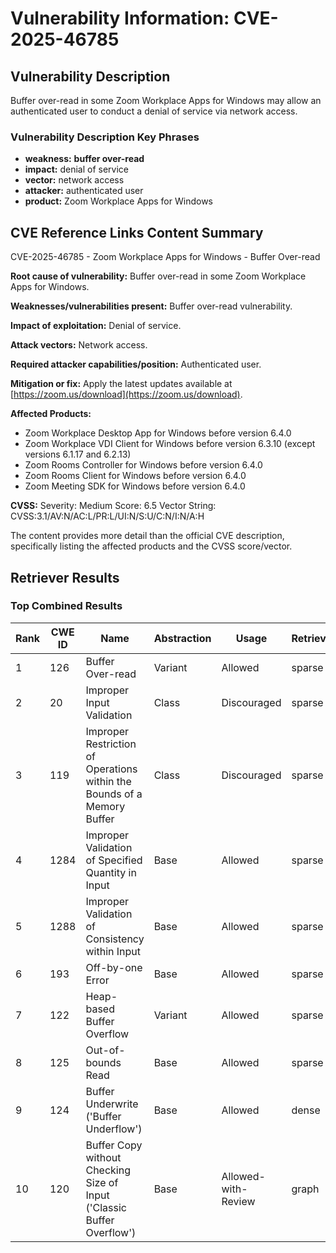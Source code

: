 # Vulnerability Information: CVE-2025-46785

## Vulnerability Description
Buffer over-read in some Zoom Workplace Apps for Windows may allow an authenticated user to conduct a denial of service via network access.

### Vulnerability Description Key Phrases
- **weakness:** **buffer over-read**
- **impact:** denial of service
- **vector:** network access
- **attacker:** authenticated user
- **product:** Zoom Workplace Apps for Windows

## CVE Reference Links Content Summary
CVE-2025-46785 - Zoom Workplace Apps for Windows - Buffer Over-read

**Root cause of vulnerability:**
Buffer over-read in some Zoom Workplace Apps for Windows.

**Weaknesses/vulnerabilities present:**
Buffer over-read vulnerability.

**Impact of exploitation:**
Denial of service.

**Attack vectors:**
Network access.

**Required attacker capabilities/position:**
Authenticated user.

**Mitigation or fix:**
Apply the latest updates available at [https://zoom.us/download](https://zoom.us/download).

**Affected Products:**
* Zoom Workplace Desktop App for Windows before version 6.4.0
* Zoom Workplace VDI Client for Windows before version 6.3.10 (except versions 6.1.17 and 6.2.13)
* Zoom Rooms Controller for Windows before version 6.4.0
* Zoom Rooms Client for Windows before version 6.4.0
* Zoom Meeting SDK for Windows before version 6.4.0

**CVSS:**
Severity: Medium
Score: 6.5
Vector String: CVSS:3.1/AV:N/AC:L/PR:L/UI:N/S:U/C:N/I:N/A:H

The content provides more detail than the official CVE description, specifically listing the affected products and the CVSS score/vector.

## Retriever Results

### Top Combined Results

| Rank | CWE ID | Name | Abstraction | Usage  | Retrievers | Individual Scores |
|------|--------|------|-------------|-------|------------|-------------------|
| 1 | 126 | Buffer Over-read | Variant | Allowed | sparse | 0.180 |
| 2 | 20 | Improper Input Validation | Class | Discouraged | sparse | 0.148 |
| 3 | 119 | Improper Restriction of Operations within the Bounds of a Memory Buffer | Class | Discouraged | sparse | 0.145 |
| 4 | 1284 | Improper Validation of Specified Quantity in Input | Base | Allowed | sparse | 0.143 |
| 5 | 1288 | Improper Validation of Consistency within Input | Base | Allowed | sparse | 0.140 |
| 6 | 193 | Off-by-one Error | Base | Allowed | sparse | 0.140 |
| 7 | 122 | Heap-based Buffer Overflow | Variant | Allowed | sparse | 0.134 |
| 8 | 125 | Out-of-bounds Read | Base | Allowed | sparse | 0.133 |
| 9 | 124 | Buffer Underwrite ('Buffer Underflow') | Base | Allowed | dense | 0.577 |
| 10 | 120 | Buffer Copy without Checking Size of Input ('Classic Buffer Overflow') | Base | Allowed-with-Review | graph | 0.003 |

